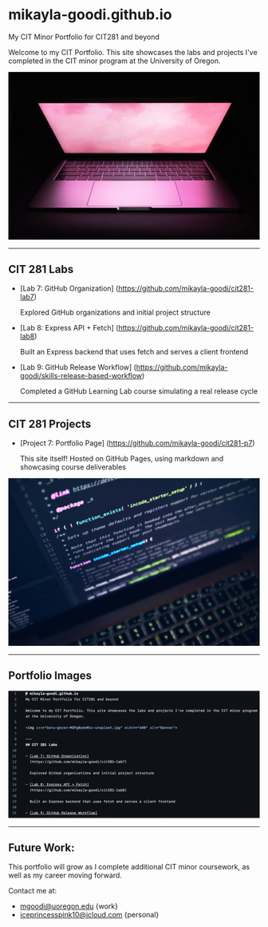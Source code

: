 # mikayla-goodi.github.io 
My CIT Minor Portfolio for CIT281 and beyond

Welcome to my CIT Portfolio. This site showcases the labs and projects I've completed in the CIT minor program at the University of Oregon.

<img src="batu-gezer-MDPg0yw4M1c-unsplash.jpg" width="600" alt="Banner">

---
## CIT 281 Labs

- [Lab 7: GitHub Organization]
  (https://github.com/mikayla-goodi/cit281-lab7)
  
  Explored GitHub organizations and initial project structure

- [Lab 8: Express API + Fetch]
  (https://github.com/mikayla-goodi/cit281-lab8)
  
  Built an Express backend that uses fetch and serves a client frontend

- [Lab 9: GitHub Release Workflow]
  (https://github.com/mikayla-goodi/skills-release-based-workflow)
  
  Completed a GitHub Learning Lab course simulating a real release cycle

---
## CIT 281 Projects

- [Project 7: Portfolio Page]
  (https://github.com/mikayla-goodi/cit281-p7)
  
  This site itself! Hosted on GitHub Pages, using markdown and showcasing course deliverables
  
<img src="luca-bravo-XJXWbfSo2f0-unsplash.jpg" width="600" alt="Banner">
  
---
## Portfolio Images

![Screenshot of Project 7](489FDD18-14DA-4534-AAA3-4FD0426C84A3.png)


---
## Future Work:
This portfolio will grow as I complete additional CIT minor coursework, as well as my career moving forward. 

Contact me at: 
- mgoodi@uoregon.edu {work}
- iceprincesspink10@icloud.com {personal}
